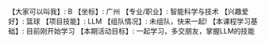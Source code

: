 【大家可以叫我】: B
【坐标】: 广州
【专业/职业】: 智能科学与技术
【兴趣爱好】: 篮球
【项目技能】: LLM
【组队情况】: 未组队，快来一起!
【本课程学习基础】: 目前刚开始学习
【本期活动目标】: 一起学习，多交朋友，掌握LLM的技能